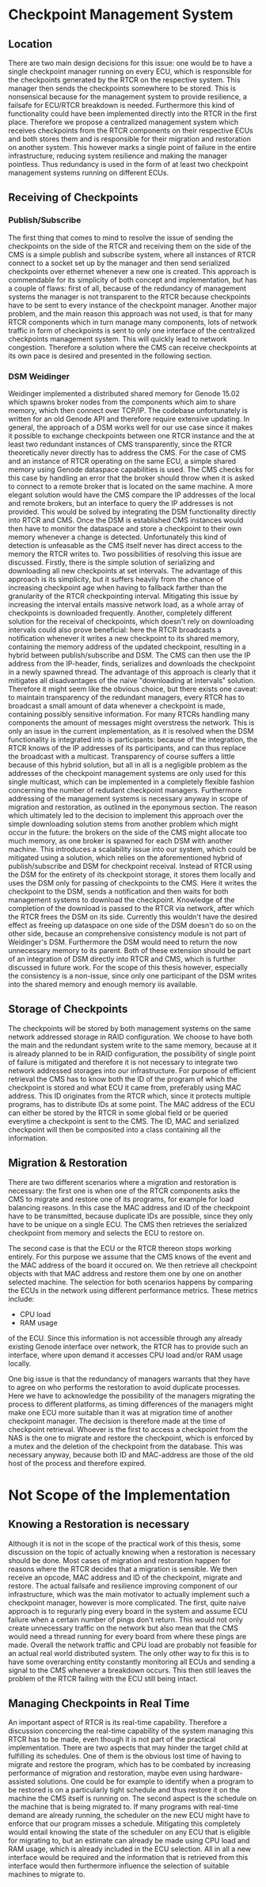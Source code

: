 # Checkpoint Management System
## Location
There are two main design decisions for this issue: one would be to have a single checkpoint manager running on every ECU, which is responsible for the checkpoints generated by the RTCR on the respective system. This manager then sends the checkpoints somewhere to be stored. This is nonsensical because for the management system to provide resilience, a failsafe for ECU/RTCR breakdown is needed. Furthermore this kind of functionality could have been implemented directly into the RTCR in the first place.
Therefore we propose a centralized management system which receives checkpoints from the RTCR components on their respective ECUs and both stores them and is responsible for their migration and restoration on another system. This however marks a single point of failure in the entire infrastructure, reducing system resilience and making the manager pointless. Thus redundancy is used in the form of at least two checkpoint management systems running on different ECUs.
## Receiving of Checkpoints
### Publish/Subscribe
The first thing that comes to mind to resolve the issue of sending the checkpoints on the side of the RTCR and receiving them on the side of the CMS is a simple publish and subscribe system, where all instances of RTCR connect to a socket set up by the manager and then send serialized checkpoints over ethernet whenever a new one is created. This approach is commendable for its simplicity of both concept and implementation, but has a couple of flaws: first of all, because of the redundancy of management systems the manager is not transparent to the RTCR because checkpoints have to be sent to every instance of the checkpoint manager. Another major problem, and the main reason this approach was not used, is that for many RTCR components which in turn manage many components, lots of network traffic in form of checkpoints is sent to only one interface of the centralized checkpoints management system. This will quickly lead to network congestion. Therefore a solution where the CMS can receive checkpoints at its own pace is desired and presented in the following section.

### DSM Weidinger
Weidinger implemented a distributed shared memory for Genode 15.02 which spawns broker nodes from the components which aim to share memory, which then connect over TCP/IP. The codebase unfortunately is written for an old Genode API and therefore require extensive updating. 
In general, the approach of a DSM works well for our use case since it makes it possible to exchange checkpoints between one RTCR instance and the at least two redundant instances of CMS transparently, since the RTCR theoretically never directly has to address the CMS. For the case of CMS and an instance of RTCR operating on the same ECU, a simple shared memory using Genode dataspace capabilities is used. The CMS checks for this case by handling an error that the broker should throw when it is asked to connect to a remote broker that is located on the same machine. A more elegant solution would have the CMS compare the IP addresses of the local and remote brokers, but an interface to query the IP addresses is not provided. This would be solved by integrating the DSM functionality directly into RTCR and CMS.
Once the DSM is established CMS instances would then have to monitor the dataspace and store a checkpoint to their own memory whenever a change is detected. Unfortunately this kind of detection is unfeasable as the CMS itself never has direct access to the memory the RTCR writes to. Two possibilities of resolving this issue are discussed. Firstly, there is the simple solution of serializing and downloading all new checkpoints at set intervals. The advantage of this approach is its simplicity, but it suffers heavily from the chance of increasing checkpoint age when having to fallback farther than the granularity of the RTCR checkpointing interval. Mitigating this issue by increasing the interval entails massive network load, as a whole array of checkpoints is downloaded frequently.
Another, completely different solution for the receival of checkpoints, which doesn't rely on downloading intervals could also prove beneficial: here the RTCR broadcasts a notification whenever it writes a new checkpoint to its shared memory, containing the memory address of the updated checkpoint, resulting in a hybrid between publish/subscribe and DSM. The CMS can then use the IP address from the IP-header, finds, serializes and downloads the checkpoint in a newly spawned thread. The advantage of this approach is clearly that it mitigates all disadvantages of the naive "downloading at intervals" solution. Therefore it might seem like the obvious choice, but there exists one caveat: to maintain transparency of the redundant managers, every RTCR has to broadcast a small amount of data whenever a checkpoint is made, containing possibly sensitive information. For many RTCRs handling many components the amount of messages might overstress the network. This is only an issue in the current implementation, as it is resolved when the DSM functionality is integrated into is participants: because of the integration, the RTCR knows of the IP addresses of its participants, and can thus replace the broadcast with a multicast. Transparency of course suffers a little because of this hybrid solution, but all in all is a negligible problem as the addresses of the checkpoint management systems are only used for this single multicast, which can be implemented in a completely flexible fashion concerning the number of redudant checkpoint managers. Furthermore addressing of the management systems is necessary anyway in scope of migration and restoration, as outlined in the eponymous section.
The reason which ultimately led to the decision to implement this approach over the simple downloading solution stems from another problem which might occur in the future: the brokers on the side of the CMS might allocate too much memory, as one broker is spawned for each DSM with another machine. This introduces a scalability issue into our system, which could be mitigated using a solution, which relies on the aforementioned hybrid of publish/subscribe and DSM for checkpoint receival. Instead of RTCR using the DSM for the entirety of its checkpoint storage, it stores them locally and uses the DSM only for passing of checkpoints to the CMS. Here it writes the checkpoint to the DSM, sends a notification and then waits for both management systems to download the checkpoint. Knowledge of the completion of the download is passed to the RTCR via network, after which the RTCR frees the DSM on its side. Currently this wouldn't have the desired effect as freeing up dataspace on one side of the DSM doesn't do so on the other side, because an comprehensive consistency module is not part of Weidinger's DSM. Furthermore the DSM would need to return the now unnecessary memory to its parent. Both of these extension should be part of an integration of DSM directly into RTCR and CMS, which is further discussed in future work. For the scope of this thesis however, especially the consistency is a non-issue, since only one participant of the DSM writes into the shared memory and enough memory iis available.
## Storage of Checkpoints
The checkpoints will be stored by both management systems on the same network addressed storage in RAID configuration. We choose to have both the main and the redundant system write to the same memory, because at it is already planned to be in RAID configuration, the possibility of single point of failure is mitigated and therefore it is not necessary to integrate two network addressed storages into our infrastructure. For purpose of efficient retrieval the CMS has to know both the ID of the program of which the checkpoint is stored and what ECU it came from, preferably using MAC address. This ID originates from the RTCR which, since it protects multiple programs, has to distribute IDs at some point. The MAC address of the ECU can either be stored by the RTCR in some global field or be queried everytime a checkpoint is sent to the CMS. The ID, MAC and serialized checkpoint will then be composited into a class containing all the information.
## Migration & Restoration
There are two different scenarios where a migration and restoration is necessary: the first one is when one of the RTCR components asks the CMS to migrate and restore one of its programs, for example for load balancing reasons. In this case the MAC address and ID of the checkpoint have to be transmitted, because duplicate IDs are possible, since they only have to be unique on a single ECU. The CMS then retrieves the serialized checkpoint from memory and selects the ECU to restore on.

The second case is that the ECU or the RTCR thereon stops working entirely. For this purpose we assume that the CMS knows of the event and the MAC address of the board it occured on. We then retrieve all checkpoint objects with that MAC address and restore them one by one on another selected machine.
The selection for both scenarios happens by comparing the ECUs in the network using different performance metrics. These metrics include:
- CPU load
- RAM usage

of the ECU. Since this information is not accessible through any already existing Genode interface over network, the RTCR has to provide such an interface, where upon demand it accesses CPU load and/or RAM usage locally.

One big issue is that the redundancy of managers warrants that they have to agree on who performs the restoration to avoid duplicate processes. Here we have to acknowledge the possibility of the managers migrating the process to different platforms, as timing differences of the managers might make one ECU more suitable than it was at migration time of another checkpoint manager. The decision is therefore made at the time of checkpoint retrieval. Whoever is the first to access a checkpoint from the NAS is the one to migrate and restore the checkpoint, which is enforced by a mutex and the deletion of the checkpoint from the database. This was necessary anyway, because both ID and MAC-address are those of the old host of the process and therefore expired. 

# Not Scope of the Implementation
## Knowing a Restoration is necessary
Although it is not in the scope of the practical work of this thesis, some discussion on the topic of actually knowing when a restoration is necessary should be done. Most cases of migration and restoration happen for reasons where the RTCR decides that a migration is sensible. We then receive an opcode, MAC address and ID of the checkpoint, migrate and restore. The actual failsafe and resilience improving component of our infrastructure, which was the main motivator to actually implement such a checkpoint manager, however is more complicated. 
The first, quite naive approach is to regurarly ping every board in the system and assume ECU failure when a certain number of pings don't return. This would not only create unnecessary traffic on the network but also mean that the CMS would need a thread running for every board from where these pings are made. Overall the network traffic and CPU load are probably not feasible for an actual real world distributed system. The only other way to fix this is to have some overarching entity constantly monitoring all ECUs and sending a signal to the CMS whenever a breakdown occurs.
This then still leaves the problem of the RTCR failing with the ECU still being intact.
## Managing Checkpoints in Real Time
An important aspect of RTCR is its real-time capability. Therefore a discussion concercing the real-time capability of the system managing this RTCR has to be made, even though it is not part of the practical implementation. 
There are two aspects that may hinder the target child at fulfilling its schedules. One of them is the obvious lost time of having to migrate and restore the program, which has to be combated by increasing performance of migration and restoration, maybe even using hardware-assisted solutions. One could be for example to identify when a program to be restored is on a particularly tight schedule and thus restore it on the machine the CMS itself is running on.
The second aspect is the schedule on the machine that is being migrated to. If many programs with real-time demand are already running, the scheduler on the new ECU might have to enforce that our program misses a schedule. Mitigating this completely would entail knowing the state of the scheduler on any ECU that is eligible for migrating to, but an estimate can already be made using CPU load and RAM usage, which is already included in the ECU selection. All in all a new interface would be required and the information that is retrieved from this interface would then furthermore influence the selection of suitable machines to migrate to.